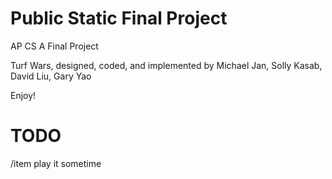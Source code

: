 # Public Static Final Project
AP CS A Final Project

Turf Wars, designed, coded, and implemented by 
Michael Jan, Solly Kasab, David Liu, Gary Yao

Enjoy!

# TODO
/item play it sometime
